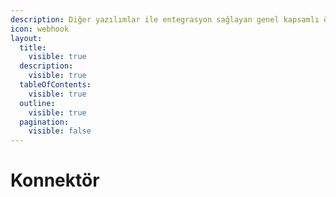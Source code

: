 ```yaml
---
description: Diğer yazılımlar ile entegrasyon sağlayan genel kapsamlı özelliktir.
icon: webhook
layout:
  title:
    visible: true
  description:
    visible: true
  tableOfContents:
    visible: true
  outline:
    visible: true
  pagination:
    visible: false
---
```


# Konnektör

